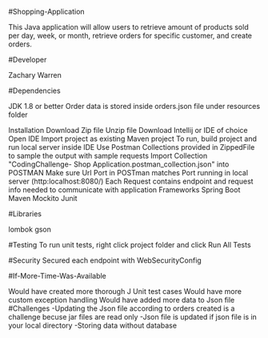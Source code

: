 #Shopping-Application

This Java application will allow users to retrieve amount of products sold per day, week, or month, retrieve orders for specific customer, and create orders.

#Developer

Zachary Warren

#Dependencies

JDK 1.8 or better Order data is stored inside orders.json file under resources folder

Installation
Download Zip file
Unzip file
Download Intellij or IDE of choice
Open IDE
Import project as existing Maven project
To run, build project and run local server inside IDE
Use Postman Collections provided in ZippedFile to sample the output with sample requests
Import Collection "CodingChallenge- Shop Application.postman_collection.json" into POSTMAN
Make sure Url Port in POSTman matches Port running in local server (http:localhost:8080/)
Each Request contains endpoint and request info needed to communicate with application
Frameworks
Spring Boot Maven Mockito Junit

#Libraries

lombok gson

#Testing To run unit tests, right click project folder and click Run All Tests

#Security Secured each endpoint with WebSecurityConfig

#If-More-Time-Was-Available

Would have created more thorough J Unit test cases
Would have more custom exception handling
Would have added more data to Json file
#Challenges -Updating the Json file according to orders created is a challenge becuse jar files are read only -Json file is updated if json file is in your local directory -Storing data without database
